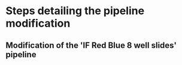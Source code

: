 # Steps detailing the pipeline modification

## Modification of the 'IF Red Blue 8 well slides' pipeline
